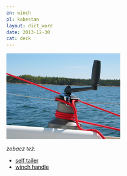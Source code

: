 ```yaml
---
en: winch
pl: kabestan
layout: dict_word
date: 2013-12-30
cat: deck
---
```


<!-- TODO: opis -->

![winch](/img/dict/winch.png)

*zobacz też:*

* [self tailer](/dict/self-tailer.html)
* [winch handle](/dict/winch-handle.html)